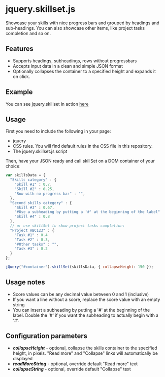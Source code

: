 # jquery.skillset.js

Showcase your skills with nice progress bars and grouped by headings and sub-headings.
You can also showcase other items, like project tasks completion and so on.

Features
---------
- Supports headings, subheadings, rows without progressbars
- Accepts input data in a clean and simple JSON format
- Optionally collapses the container to a specified height and expands it on click.

Example
---------
You can see jquery.skillset in action [here](http://dan-mirescu.github.io/jquery_skillset/)

Usage
---------
First you need to include the following in your page:
- jquery
- CSS rules. You will find default rules in the CSS file in this repository.
- The jquery.skillset.js script

Then, have your JSON ready and call skillSet on a DOM container of your choice:

```js
var skillsData = {
  "Skills category" : {
    "Skill #1" : 0.7,
    "Skill #2" : 0.25,
    "Row with no progress bar" : "",
  },
  "Second skills category" : {
    "Skill #3" : 0.67,
    "#Use a subheading by putting a '#' at the beginning of the label" : "",
    "Skill #4" : 0.8
  },
  // or use skillSet to show project tasks completion:
  "Project ABC123" : {
    "Task #1" : 0.4
    "Task #2" : 0.3,
    "#Other tasks" : "",
    "Task #3" : 0.2
  }
};

jQuery("#container").skillSet(skillsData, { collapseHeight: 150 });
```

Usage notes
-------
- Score values can be any decimal value between 0 and 1 (inclusive)
- If you want a line without a score, replace the score value with an empty string
- You can insert a subheading by putting a '#' at the beginning of the label. Double the '#' if you want the subheading to actually begin with a '#'.

Configuration parameters
-------
- ***collapseHeight*** - optional, collapse the skills container to the specified height, in pixels. "Read more" and "Collapse" links will automatically be displayed
- ***readMoreString*** - optional, override default "Read more" text
- ***collapseString*** - optional, override default "Collapse" text
